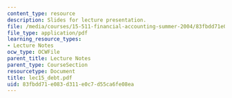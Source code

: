 ```yaml
---
content_type: resource
description: Slides for lecture presentation.
file: /media/courses/15-511-financial-accounting-summer-2004/83fbdd71e083d311e0c7d55ca6fe08ea_lec15_debt.pdf
file_type: application/pdf
learning_resource_types:
- Lecture Notes
ocw_type: OCWFile
parent_title: Lecture Notes
parent_type: CourseSection
resourcetype: Document
title: lec15_debt.pdf
uid: 83fbdd71-e083-d311-e0c7-d55ca6fe08ea
---
```

